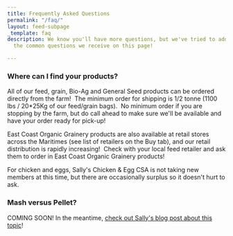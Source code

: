 ```yaml
---
title: Frequently Asked Questions
permalink: "/faq/"
layout: feed-subpage
_template: faq
description: We know you'll have more questions, but we've tried to address some of
  the common questions we receive on this page!

---
```

### Where can I find your products?

All of our feed, grain, Bio-Ag and General Seed products can be ordered directly from the farm!  The minimum order for shipping is 1/2 tonne (1100 lbs / 20*25Kg of our feed/grain bags).  No minimum order if you are stopping by the farm, but do call ahead to make sure we'll be available and have your order ready for pick-up!

East Coast Organic Grainery products are also available at retail stores across the Maritimes (see list of retailers on the Buy tab), and our retail distribution is rapidly increasing!  Check with your local feed retailer and ask them to order in East Coast Organic Grainery products!

For chicken and eggs, Sally's Chicken & Egg CSA is not taking new members at this time, but there are occasionally surplus so it doesn't hurt to ask. 

### Mash versus Pellet?

COMING SOON! In the meantime, [check out Sally's blog post about this topic](http://barnyardorganics.blogspot.ca/2017/04/lets-do-mash-chicken-mash.html)!